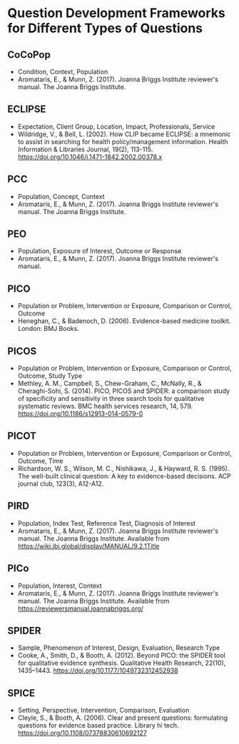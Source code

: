 # Question Development Frameworks for Different Types of Questions

## CoCoPop
* Condition, Context, Population
* Aromataris, E., & Munn, Z. (2017). Joanna Briggs Institute reviewer's manual. The Joanna Briggs Institute. 


## ECLIPSE
* Expectation, Client Group, Location, Impact, Professionals, Service
* Wildridge, V., & Bell, L. (2002). How CLIP became ECLIPSE: a mnemonic to assist in searching for health policy/management information. Health Information & Libraries Journal, 19(2), 113-115. https://doi.org/10.1046/j.1471-1842.2002.00378.x


## PCC
* Population, Concept, Context
* Aromataris, E., & Munn, Z. (2017). Joanna Briggs Institute reviewer's manual. The Joanna Briggs Institute. 

## PEO
* Population, Exposure of Interest, Outcome or Response
* Aromataris, E., & Munn, Z. (2017). Joanna Briggs Institute reviewer's manual.
               
## PICO
* Population or Problem, Intervention or Exposure, Comparison or Control, Outcome
* Heneghan, C., & Badenoch, D. (2006). Evidence-based medicine toolkit. London: BMJ Books.

## PICOS
* Population or Problem, Intervention or Exposure, Comparison or Control, Outcome, Study Type
* Methley, A. M., Campbell, S., Chew-Graham, C., McNally, R., & Cheraghi-Sohi, S. (2014). PICO, PICOS and SPIDER: a comparison study of specificity and sensitivity in three search tools for qualitative systematic reviews. BMC health services research, 14, 579. https://doi.org/10.1186/s12913-014-0579-0

## PICOT
* Population or Problem, Intervention or Exposure, Comparison or Control, Outcome, Time
* Richardson, W. S., Wilson, M. C., Nishikawa, J., & Hayward, R. S. (1995). The well-built clinical question: A key to evidence-based decisions. ACP journal club, 123(3), A12-A12.

## PIRD
* Population, Index Test, Reference Test, Diagnosis of Interest
* Aromataris, E., & Munn, Z. (2017). Joanna Briggs Institute reviewer's manual. The Joanna Briggs Institute. Available from https://wiki.jbi.global/display/MANUAL/9.2.1Title
      
## PICo
* Population, Interest, Context
* Aromataris, E., & Munn, Z. (2017). Joanna Briggs Institute reviewer's manual. The Joanna Briggs Institute. Available from https://reviewersmanual.joannabriggs.org/

## SPIDER
* Sample, Phenomenon of Interest, Design, Evaluation, Research Type
* Cooke, A., Smith, D., & Booth, A. (2012). Beyond PICO: the SPIDER tool for qualitative evidence synthesis. Qualitative Health Research, 22(10), 1435–1443. https://doi.org/10.1177/1049732312452938

## SPICE
* Setting, Perspective, Intervention, Comparison, Evaluation
* Cleyle, S., & Booth, A. (2006). Clear and present questions: formulating questions for evidence based practice. Library hi tech. https://doi.org/10.1108/07378830610692127        
